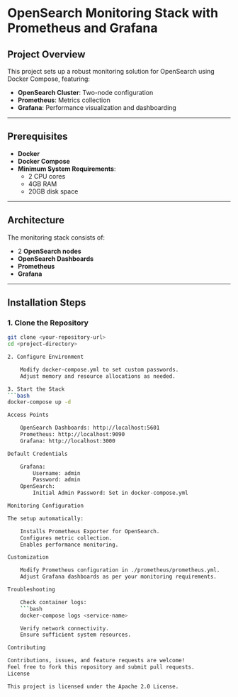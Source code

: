 # OpenSearch Monitoring Stack with Prometheus and Grafana

## Project Overview
This project sets up a robust monitoring solution for OpenSearch using Docker Compose, featuring:
- **OpenSearch Cluster**: Two-node configuration
- **Prometheus**: Metrics collection
- **Grafana**: Performance visualization and dashboarding

---

## Prerequisites
- **Docker**
- **Docker Compose**
- **Minimum System Requirements**:
  - 2 CPU cores
  - 4GB RAM
  - 20GB disk space

---

## Architecture
The monitoring stack consists of:
- 2 **OpenSearch nodes**
- **OpenSearch Dashboards**
- **Prometheus**
- **Grafana**

---

## Installation Steps

### 1. Clone the Repository
```bash
git clone <your-repository-url>
cd <project-directory>

2. Configure Environment

    Modify docker-compose.yml to set custom passwords.
    Adjust memory and resource allocations as needed.

3. Start the Stack
```bash
docker-compose up -d

Access Points

    OpenSearch Dashboards: http://localhost:5601
    Prometheus: http://localhost:9090
    Grafana: http://localhost:3000

Default Credentials

    Grafana:
        Username: admin
        Password: admin
    OpenSearch:
        Initial Admin Password: Set in docker-compose.yml

Monitoring Configuration

The setup automatically:

    Installs Prometheus Exporter for OpenSearch.
    Configures metric collection.
    Enables performance monitoring.

Customization

    Modify Prometheus configuration in ./prometheus/prometheus.yml.
    Adjust Grafana dashboards as per your monitoring requirements.

Troubleshooting

    Check container logs:
    ```bash
    docker-compose logs <service-name>

    Verify network connectivity.
    Ensure sufficient system resources.

Contributing

Contributions, issues, and feature requests are welcome!
Feel free to fork this repository and submit pull requests.
License

This project is licensed under the Apache 2.0 License.
